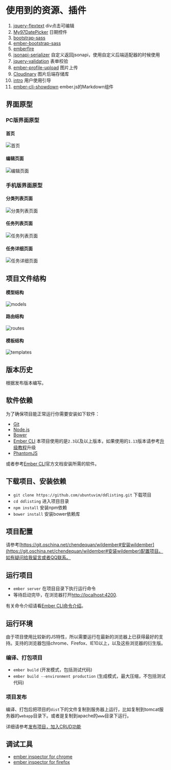 # 使用到的资源、插件

1. [jquery-flextext](https://github.com/alexdunphy/flexText)  div点击可编辑
2. [My97DatePicker](http://www.my97.net/)  日期控件
3. [bootstrap-sass](https://github.com/twbs/bootstrap-sass)
4. [ember-bootstrap-sass](https://github.com/MiracleBlue/ember-bootstrap-sass)
5. [emberfire](https://www.firebase.com/docs/web/libraries/ember/guide.html)
6. [jsonapi-serializer](https://github.com/SeyZ/jsonapi-serializer) 自定义返回jsonapi，使用自定义后端适配器的时候使用
7. [jquery-validation](https://github.com/ikajou/jquery-validation.git) 表单校验
8. [ember-profile-upload](https://github.com/rtablada/ember-profile-upload) 图片上传
9. [Cloudinary](https://cloudinary.com/)  图片后端存储库
10. [intro](https://github.com/usablica/intro.js) 用户使用引导
11. [ember-cli-showdown](https://github.com/ubuntuvim/ember-cli-showdown) ember.js的Markdown组件


## 界面原型

### PC版界面原型

#### 首页

![首页](http://blog.ddlisting.com/content/images/2016/05/index.png)

#### 编辑页面

![编辑页面](http://blog.ddlisting.com/content/images/2016/05/index-edit.png)


### 手机版界面原型

#### 分类列表页面

![分类列表页面](http://blog.ddlisting.com/content/images/2016/05/m-category.png)

#### 任务列表页面

![任务列表页面](http://blog.ddlisting.com/content/images/2016/05/m-todos.png)

#### 任务详细页面

![任务详细页面](http://blog.ddlisting.com/content/images/2016/05/m-todoitem.png)


## 项目文件结构

#### 模型结构

![models](http://blog.ddlisting.com/content/images/2016/05/model.png)

#### 路由结构

![routes](http://blog.ddlisting.com/content/images/2016/05/route.png)

#### 模板结构

![templates](http://blog.ddlisting.com/content/images/2016/05/template.png)

## 版本历史

根据发布版本编写。




## 软件依赖

为了确保项目能正常运行你需要安装如下软件：

* [Git](http://git-scm.com/)
* [Node.js](http://nodejs.org/)
* [Bower](http://bower.io/)
* [Ember CLI](http://ember-cli.com/) 本项目使用的是`2.3`以及以上版本，如果使用的`1.13`版本请参考[升级教程](https://github.com/ember-cli/ember-cli/releases)升级
* [PhantomJS](http://phantomjs.org/)

或者参考[Ember CLI](http://www.ember-cli.com/user-guide/)官方文档安装所需的软件。

## 下载项目、安装依赖

* `git clone https://github.com/ubuntuvim/ddlisting.git` 下载项目
* `cd ddlisting`  进入项目目录
* `npm install`  安装npm依赖
* `bower install`  安装bower依赖库


## 项目配置

请参考[https://git.oschina.net/chendequan/wildember#安装wildember](https://git.oschina.net/chendequan/wildember#安装wildember)配置项目。如有疑问给我留言或者QQ联系。


## 运行项目

* `ember server`  在项目目录下执行运行命令
* 等待启动完毕，在浏览器打开[http://localhost:4200](http://localhost:4200).

有关命令介绍请看[Ember CLI命令介绍](http://ember-cli.com/user-guide/#using-ember-cli)。

## 运行环境

由于项目使用比较新的JS特性，所以需要运行在最新的浏览器上已获得最好的支持。支持的浏览器包括chrome、Firefox、IE10以上，以及这些浏览器的衍生版。

### 编译、打包项目

* `ember build` (开发模式，包括测试代码)
* `ember build --environment production` (生成模式，最大压缩，不包括测试代码)

### 项目发布

编译、打包后把项目的`dist`下的文件复制到服务器上运行，比如复制到tomcat服务器的`webapp`目录下。或者是复制到apache的`www`目录下运行。

详细请参考[发布项目，加入CRUD功能](http://blog.ddlisting.com/2016/04/16/fa-bu-xiang-mu-jia-ru-crudgong-neng/)

## 调试工具

* [ember inspector for chrome](https://chrome.google.com/webstore/detail/ember-inspector/bmdblncegkenkacieihfhpjfppoconhi)
* [ember inspector for firefox](https://addons.mozilla.org/en-US/firefox/addon/ember-inspector/)

